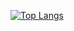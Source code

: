 
[![Top Langs](https://github-readme-stats.vercel.app/api/top-langs/?username=PriestOfFerns)](https://github.com/anuraghazra/github-readme-stats)
